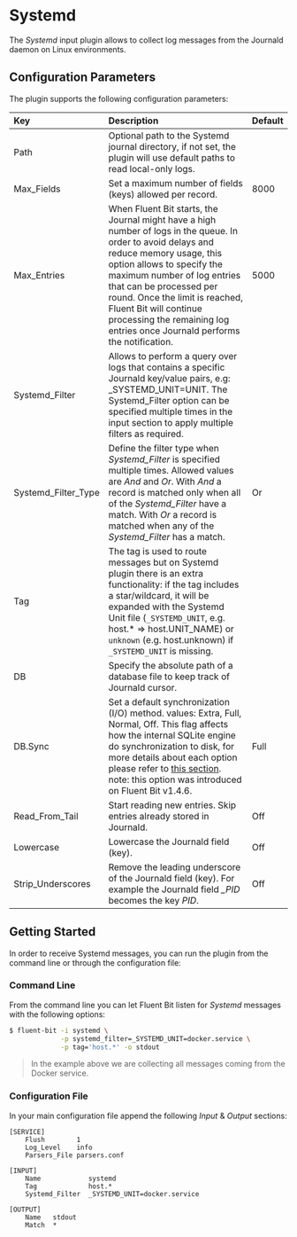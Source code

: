 # Systemd

The _Systemd_ input plugin allows to collect log messages from the Journald daemon on Linux environments.

## Configuration Parameters

The plugin supports the following configuration parameters:

| Key | Description | Default |
| :--- | :--- | :--- |
| Path | Optional path to the Systemd journal directory, if not set, the plugin will use default paths to read local-only logs. |  |
| Max\_Fields | Set a maximum number of fields \(keys\) allowed per record. | 8000 |
| Max\_Entries | When Fluent Bit starts, the Journal might have a high number of logs in the queue. In order to avoid delays and reduce memory usage, this option allows to specify the maximum number of log entries that can be processed per round. Once the limit is reached, Fluent Bit will continue processing the remaining log entries once Journald performs the notification. | 5000 |
| Systemd\_Filter | Allows to perform a query over logs that contains a specific Journald key/value pairs, e.g: \_SYSTEMD\_UNIT=UNIT. The Systemd\_Filter option can be specified multiple times in the input section to apply multiple filters as required. |  |
| Systemd\_Filter\_Type | Define the filter type when _Systemd\_Filter_ is specified multiple times. Allowed values are _And_ and _Or_. With _And_ a record is matched only when all of the _Systemd\_Filter_ have a match. With _Or_ a record is matched when any of the _Systemd\_Filter_ has a match. | Or |
| Tag | The tag is used to route messages but on Systemd plugin there is an extra functionality: if the tag includes a star/wildcard, it will be expanded with the Systemd Unit file \(`_SYSTEMD_UNIT`, e.g. host.\* =&gt; host.UNIT\_NAME\) or `unknown` \(e.g. host.unknown\) if `_SYSTEMD_UNIT` is missing. |  |
| DB | Specify the absolute path of a database file to keep track of Journald cursor. |  |
| DB.Sync | Set a default synchronization \(I/O\) method. values: Extra, Full, Normal, Off. This flag affects how the internal SQLite engine do synchronization to disk, for more details about each option please refer to [this section](https://www.sqlite.org/pragma.html#pragma_synchronous). note: this option was introduced on Fluent Bit v1.4.6. | Full |
| Read\_From\_Tail | Start reading new entries. Skip entries already stored in Journald. | Off |
| Lowercase | Lowercase the Journald field \(key\). | Off |
| Strip\_Underscores | Remove the leading underscore of the Journald field \(key\). For example the Journald field _\_PID_ becomes the key _PID_. | Off |

## Getting Started

In order to receive Systemd messages, you can run the plugin from the command line or through the configuration file:

### Command Line

From the command line you can let Fluent Bit listen for _Systemd_ messages with the following options:

```bash
$ fluent-bit -i systemd \
             -p systemd_filter=_SYSTEMD_UNIT=docker.service \
             -p tag='host.*' -o stdout
```

> In the example above we are collecting all messages coming from the Docker service.

### Configuration File

In your main configuration file append the following _Input_ & _Output_ sections:

```text
[SERVICE]
    Flush        1
    Log_Level    info
    Parsers_File parsers.conf

[INPUT]
    Name            systemd
    Tag             host.*
    Systemd_Filter  _SYSTEMD_UNIT=docker.service

[OUTPUT]
    Name   stdout
    Match  *
```

